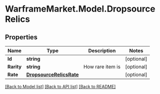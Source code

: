 # WarframeMarket.Model.DropsourceRelics

## Properties

Name | Type | Description | Notes
------------ | ------------- | ------------- | -------------
**Id** | **string** |  | [optional] 
**Rarity** | **string** | How rare item is | [optional] 
**Rate** | [**DropsourceRelicsRate**](DropsourceRelicsRate.md) |  | [optional] 

[[Back to Model list]](../README.md#documentation-for-models) [[Back to API list]](../README.md#documentation-for-api-endpoints) [[Back to README]](../README.md)

